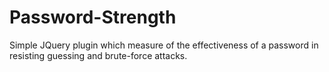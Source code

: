 # Password-Strength
Simple JQuery plugin which measure of the effectiveness of a password in resisting guessing and brute-force attacks. 
